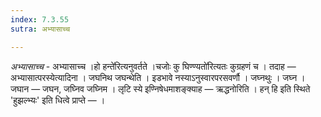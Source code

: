 ```yaml
---
index: 7.3.55
sutra: अभ्यासाच्च

---
```

_अभ्यासाच्च_ - अभ्यासाच्च ।हो हन्ते॑रित्यनुवर्तते ।चजोः कु घिण्ण्यतो॑रित्यतः कुग्रहणं च । तदाह — अभ्यासात्परस्येत्यादिना । जघनिथ जघन्थेति । इडभावे नस्याऽनुस्वारपरसवर्णौ । जघ्नथुः । जघ्न । जघान — जघन, जघ्निव जघ्निम । लृटि स्ये इण्निषेधमाशङ्क्याह —  ऋद्धनोरिति । हन् हि इति स्थिते 'हुझल्भ्यः' इति धित्वे प्राप्ते —  ।